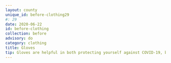 ```yaml
---
layout: county 
unique_id: before-clothing29
#: 29
date: 2020-06-22
id: before-clothing
collection: before
advisory: do
category: clothing
title: Gloves
tip: Gloves are helpful in both protecting yourself against COVID-19, but they can also be helpful in making sure fingerprints aren't tracked. Heat resistant gloves can also be useful for picking up tear gas canisters and throwing them back.
---
```

